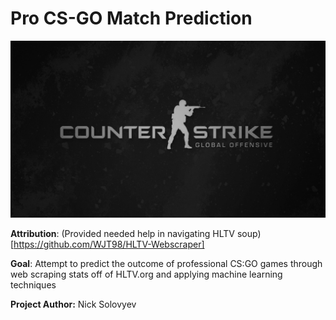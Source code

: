 # Pro CS-GO Match Prediction

![](banner.jpg)

**Attribution**: (Provided needed help in navigating HLTV soup)[https://github.com/WJT98/HLTV-Webscraper]

**Goal**: Attempt to predict the outcome of professional CS:GO games through web scraping stats off of HLTV.org and applying machine learning techniques <br>

**Project Author:** Nick Solovyev
